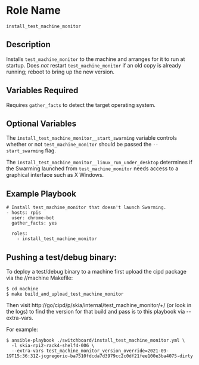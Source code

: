 # Role Name

`install_test_machine_monitor`

## Description

Installs `test_machine_monitor` to the machine and arranges for it to run at
startup. Does _not_ restart `test_machine_monitor` if an old copy is already
running; reboot to bring up the new version.

## Variables Required

Requires `gather_facts` to detect the target operating system.

## Optional Variables

The `install_test_machine_monitor__start_swarming` variable controls whether or
not `test_machine_monitor` should be passed the `--start_swarming` flag.

The `install_test_machine_monitor__linux_run_under_desktop` determines if the
Swarming launched from `test_machine_monitor` needs access to a graphical
interface such as X Windows.

## Example Playbook

```
# Install test_machine_monitor that doesn't launch Swarming.
- hosts: rpis
  user: chrome-bot
  gather_facts: yes

  roles:
    - install_test_machine_monitor

```

## Pushing a test/debug binary:

To deploy a test/debug binary to a machine first upload the cipd package via the
//machine Makefile:

```
$ cd machine
$ make build_and_upload_test_machine_monitor
```

Then visit http://go/cipd/p/skia/internal/test_machine_monitor/+/ (or look
in the logs) to find the version for that build and pass is to this
playbook via --extra-vars.

For example:

```
$ ansible-playbook ./switchboard/install_test_machine_monitor.yml \
  -l skia-rpi2-rack4-shelf4-006 \
  --extra-vars test_machine_monitor_version_override=2021-09-19T15:36:31Z-jcgregorio-ba7510fdcda7d3979cc2c0df21fee100e3ba4075-dirty
```
